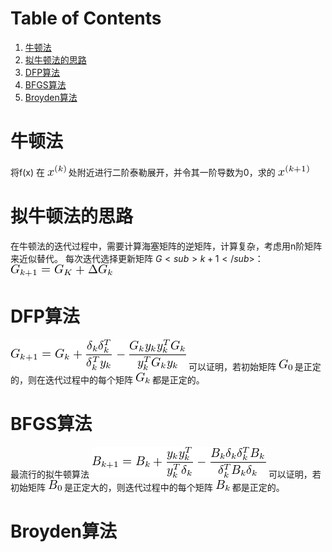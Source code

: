 ﻿---
layout: post
category : statistical learning
tagline: ""
tags : [statistical learning]
---

# Table of Contents

1.  [牛顿法](#orgdf307a9)
2.  [拟牛顿法的思路](#org10345db)
3.  [DFP算法](#org7070eac)
4.  [BFGS算法](#org73f0e49)
5.  [Broyden算法](#org69b3828)



<a id="orgdf307a9"></a>

# 牛顿法

将f(x) 在 <img src="/assets/pics/2017-2-27-牛顿法和拟牛顿法_281b400f7263a26ab318c145541032dac00d2629.png" alt="2017-2-27-牛顿法和拟牛顿法_281b400f7263a26ab318c145541032dac00d2629.png" /> 处附近进行二阶泰勒展开，并令其一阶导数为0，求的 <img src="/assets/pics/2017-2-27-牛顿法和拟牛顿法_ee4661fe719c9e8063102ea69c4b59303852b328.png" alt="2017-2-27-牛顿法和拟牛顿法_ee4661fe719c9e8063102ea69c4b59303852b328.png" /> 


<a id="org10345db"></a>

# 拟牛顿法的思路

在牛顿法的迭代过程中，需要计算海塞矩阵的逆矩阵，计算复杂，考虑用n阶矩阵来近似替代。
每次迭代选择更新矩阵 $G<sub>k+1</sub>$：
<img src="/assets/pics/2017-2-27-牛顿法和拟牛顿法_11a935b21285a1b23c9423c6f2474be125fab447.png" alt="2017-2-27-牛顿法和拟牛顿法_11a935b21285a1b23c9423c6f2474be125fab447.png" />


<a id="org7070eac"></a>

# DFP算法

<img src="/assets/pics/2017-2-27-牛顿法和拟牛顿法_79647fc07ad8f484c8a06cc752232ce431f82de7.png" alt="2017-2-27-牛顿法和拟牛顿法_79647fc07ad8f484c8a06cc752232ce431f82de7.png" />
可以证明，若初始矩阵 <img src="/assets/pics/2017-2-27-牛顿法和拟牛顿法_7802d7f85eefddaaee8c0be2209d79469bd85855.png" alt="2017-2-27-牛顿法和拟牛顿法_7802d7f85eefddaaee8c0be2209d79469bd85855.png" /> 是正定的，则在迭代过程中的每个矩阵 <img src="/assets/pics/2017-2-27-牛顿法和拟牛顿法_e5e7e3a1828a3e61bdce2d070572ce46b5044986.png" alt="2017-2-27-牛顿法和拟牛顿法_e5e7e3a1828a3e61bdce2d070572ce46b5044986.png" /> 都是正定的。


<a id="org73f0e49"></a>

# BFGS算法

最流行的拟牛顿算法
<img src="/assets/pics/2017-2-27-牛顿法和拟牛顿法_349802c5e7dc6f3afb0204c8bd788ceda7cbb92a.png" alt="2017-2-27-牛顿法和拟牛顿法_349802c5e7dc6f3afb0204c8bd788ceda7cbb92a.png" />
可以证明，若初始矩阵 <img src="/assets/pics/2017-2-27-牛顿法和拟牛顿法_4c85bbab3d2e8df7d9116248dfc821b278921d8a.png" alt="2017-2-27-牛顿法和拟牛顿法_4c85bbab3d2e8df7d9116248dfc821b278921d8a.png" /> 是正定大的，则迭代过程中的每个矩阵 <img src="/assets/pics/2017-2-27-牛顿法和拟牛顿法_b0ecfb442714422d9e452bd65c6fff208e402b9c.png" alt="2017-2-27-牛顿法和拟牛顿法_b0ecfb442714422d9e452bd65c6fff208e402b9c.png" /> 都是正定的。


<a id="org69b3828"></a>

# Broyden算法

